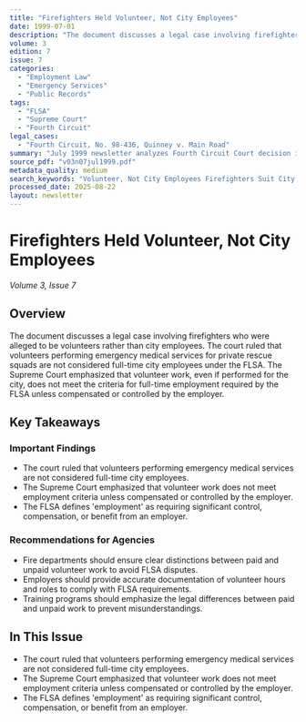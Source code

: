 ```yaml
---
title: "Firefighters Held Volunteer, Not City Employees"
date: 1999-07-01
description: "The document discusses a legal case involving firefighters who were alleged to be volunteers rather than city employees. The court ruled that volunteers performing emergency medical services for private rescue squads are not considered full-time city employees under the FLSA. The Supreme Court emphasized that volunteer work, even if performed for the city, does not meet the criteria for full-time employment required by the FLSA unless compensated or controlled by the employer."
volume: 3
edition: 7
issue: 7
categories:
  - "Employment Law"
  - "Emergency Services"
  - "Public Records"
tags:
  - "FLSA"
  - "Supreme Court"
  - "Fourth Circuit"
legal_cases:
  - "Fourth Circuit, No. 98-436, Quinney v. Main Road"
summary: "July 1999 newsletter analyzes Fourth Circuit Court decision in Quinney v. Main Road regarding volunteer firefighter employment status under Fair Labor Standards Act (FLSA), establishes precedent that volunteers performing emergency medical services for private rescue squads are not considered full-time city employees, examines Supreme Court criteria for employment classification requiring compensation or employer control, and provides guidance on distinguishing volunteer versus employee status in fire departments."
source_pdf: "v03n07jul1999.pdf"
metadata_quality: medium
search_keywords: "Volunteer, Not City Employees Firefighters Suit City of Virginia Beach FLSA DEMS Court Ruled United States Supreme Court employment definition private rescue squads employee benefits..."
processed_date: 2025-08-22
layout: newsletter
---
```


# Firefighters Held Volunteer, Not City Employees

*Volume 3, Issue 7*

## Overview

The document discusses a legal case involving firefighters who were alleged to be volunteers rather than city employees. The court ruled that volunteers performing emergency medical services for private rescue squads are not considered full-time city employees under the FLSA. The Supreme Court emphasized that volunteer work, even if performed for the city, does not meet the criteria for full-time employment required by the FLSA unless compensated or controlled by the employer.

## Key Takeaways

### Important Findings

- The court ruled that volunteers performing emergency medical services are not considered full-time city employees.
- The Supreme Court emphasized that volunteer work does not meet employment criteria unless compensated or controlled by the employer.
- The FLSA defines 'employment' as requiring significant control, compensation, or benefit from an employer.

### Recommendations for Agencies

- Fire departments should ensure clear distinctions between paid and unpaid volunteer work to avoid FLSA disputes.
- Employers should provide accurate documentation of volunteer hours and roles to comply with FLSA requirements.
- Training programs should emphasize the legal differences between paid and unpaid work to prevent misunderstandings.

## In This Issue

- The court ruled that volunteers performing emergency medical services are not considered full-time city employees.
- The Supreme Court emphasized that volunteer work does not meet employment criteria unless compensated or controlled by the employer.
- The FLSA defines 'employment' as requiring significant control, compensation, or benefit from an employer.

